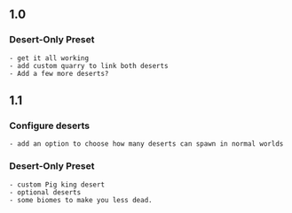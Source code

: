## 1.0

  ### Desert-Only Preset
    - get it all working
    - add custom quarry to link both deserts
    - Add a few more deserts?

## 1.1

  ### Configure deserts
    - add an option to choose how many deserts can spawn in normal worlds
  ### Desert-Only Preset
    - custom Pig king desert
    - optional deserts
    - some biomes to make you less dead.

